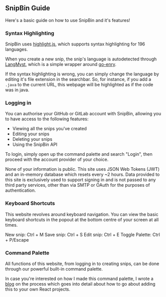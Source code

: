 ## SnipBin Guide

Here's a basic guide on how to use SnipBin and it's features!

### Syntax Highlighting

SnipBin uses [highlight.js](https://highlightjs.org/), which supports
syntax highlighting for 196 languages.

When you create a new snip, the snip's language is autodetected
through [LangMyst](https://lang.myst.rs), which is a simple wrapper
around [go-enry](https://github.com/go-enry/go-enry).

If the syntax highlighting is wrong, you can simply change the language
by editing it's file extension in the searchbar. So, for instance, if
you add a `.java` to the current URL, this webpage will be highlighted
as if the code was in java.

### Logging in

You can authorise your GitHub or GitLab account with SnipBin, allowing
you to have access to the following features:

- Viewing all the snips you've created
- Editing your snips
- Deleting your snips
- Using the SnipBin API

To login, simply open up the command palette and search "Login", then
proceed with the account provider of your choice.

None of your information is public. This site uses JSON Web Tokens (JWT)
and an in-memory database which resets every ~2 hours. Data provided to
this site is exclusively used to support signing in and is not passed
to any third party services, other than via SMTP or OAuth for the purposes
of authentication.

### Keyboard Shortcuts

This website revolves around keyboard navigation. You can view the basic
keyboard shortcuts in the popout at the bottom centre of your screen at
all times.

New snip: Ctrl + M
Save snip: Ctrl + S
Edit snip: Ctrl + E
Toggle Palette: Ctrl + P/Escape

### Command Palette

All functions of this website, from logging in to creating snips, can be
done through our powerful built-in command palette.

In case you're interested on how I made this command palette, I wrote a
[blog](https://dev.to/harshhhdev/adding-a-command-palette-to-your-website-5cpp) on
the process which goes into detail about how to go about adding this to your own
React projects.
